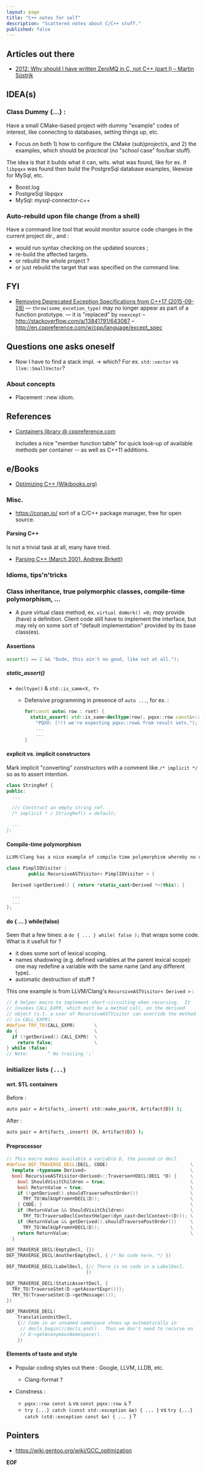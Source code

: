 ```yaml
---
layout: page
title: "C++ notes for self"
description: "Scattered notes about C/C++ stuff."
published: false
---
```




## Articles out there

* [2012: Why should I have written ZeroMQ in C, not C++ (part I) – Martin Sústrik](http://250bpm.com/blog:4)


## IDEA(s)

### Class Dummy {...} :

Have a small CMake-based project with dummy "example" codes of interest, like connecting to databases, setting things up, etc.

* Focus on both 1) how to configure the CMake (sub)project/s, and 2) the examples, which should be _practical_ (no "school case" foo/bar stuff).

The idea is that it builds what it can, wits. what was found, like for ex. if `libpqxx` was found then build the PostgreSql database examples, likewise for MySql, etc.

* Boost.log
* PostgreSql libpqxx
* MySql: mysql-connector-c++

### Auto-rebuild upon file change (from a shell)

Have a command line tool that would monitor source code changes in the current
project dir., and :

* would run syntax checking on the updated sources ;
* re-build the affected targets.
* or rebuild the whole project ?
* or just rebuild the target that was specified on the command line.

## FYI

* [Removing Deprecated Exception Specifications from C++17 (2015-09-28)](http://www.open-std.org/jtc1/sc22/wg21/docs/papers/2015/p0003r0.html#1.0)
  — `throw(some_excetion_type)` may no longer appear as part of a function
  prototype. — it is "replaced" by `noexcept`
  – <http://stackoverflow.com/a/13841791/643087>
  – <http://en.cppreference.com/w/cpp/language/except_spec>

## Questions one asks oneself

* Now I have to find a stack impl. -> which? For ex. `std::vector` vs `llvm::SmallVector`?

### About concepts

* Placement ::new idiom.

## References

* [Containers library @ cppreference.com](http://en.cppreference.com/w/cpp/container)

  Includes a nice "member function table" for quick look-up of available methods
  per container -- as well as C++11 additions.


## e/Books

* [Optimizing C++ (Wikibooks.org)](https://en.wikibooks.org/wiki/Optimizing_C%2B%2B)

### Misc.

* <https://conan.io/> sort of a C/C++ package manager, free for open source.

#### Parsing C++

Is not a trivial task at all, many have tried.

* [Parsing C++ (March 2001, Andrew Birkett)](http://www.nobugs.org/developer/parsingcpp/)

### Idioms, tips'n'tricks

### Class inheritance, true polymorphic classes, compile-time polymorphism, ...

* A pure virtual class method, ex. `virtual doWork() =0;` _may_ provide (have) a
  definition.  Client code still have to implement the interface, but may rely on
  some sort of "default implementation" provided by its base class(es).


#### Assertions

```cpp
assert(1 == 2 && "Dude, this ain't no good, like not at all.");
```

##### static_assert()

* `decltype()` & `std::is_same<X, Y>`
    - Defensive programming in presence of `auto ...`, for ex. :

      ```cpp
      for(const auto& row : rset) {
        static_assert( std::is_same<decltype(row), pqxx::row const&>::value,
          "PQXX: (!!) we're expecting pqxx::row& from result sets.");
          ...
          ...
      }
      ```

#### explicit vs. implicit constructors

Mark implicit "converting" constructors with a comment like `/* implicit */` so as to assert intention.

```cpp
class StringRef {
public:
  ...

  /// Construct an empty string ref.
  /* implicit * / StringRef() = default;

  ...
};
```

#### Compile-time polymorphism

```cpp
LLVM/Clang has a nice example of compile-time polymorphism whereby no dynamic dispatch occurs at runtime.  The wiring is achieved upon compilation.

class PimplIOVisitor :
        public RecursiveASTVisitor< PimplIOVisitor > {

  Derived &getDerived() { return *static_cast<Derived *>(this); }

  ...
  ...
};
```

#### do { ... } while(false)

Seen that a few times: a `do { ... } while( false );` that wraps some code. What is it usefull for ?

* it does some sort of lexical scoping.
* names shadowing (e.g. defined variables at the parent lexical scope): one may redefine a variable with the same name (and any different type).
* automatic destruction of stuff ?

This one example is from LLVM/Clang's `RecursiveASTVisitor< Derived >` :

```cpp
// A helper macro to implement short-circuiting when recursing.  It
// invokes CALL_EXPR, which must be a method call, on the derived
// object (s.t. a user of RecursiveASTVisitor can override the method
// in CALL_EXPR).
#define TRY_TO(CALL_EXPR)       \
do {                            \
  if (!getDerived().CALL_EXPR)  \
    return false;               \
} while (false)
// Note:       ^ No trailing ';'
```

### initializer lists `{...}`

#### wrt. STL containers

Before :

```bash
auto pair = Artifacts_.insert( std::make_pair(K, Artifact(D)) );
```

After :

```bash
auto pair = Artifacts_.insert( {K, Artifact(D)} );
```

#### Preprocessor

```cpp
// This macro makes available a variable D, the passed-in decl.
#define DEF_TRAVERSE_DECL(DECL, CODE)                              \
  template <typename Derived>                                      \
  bool RecursiveASTVisitor<Derived>::Traverse##DECL(DECL *D) {     \
    bool ShouldVisitChildren = true;                               \
    bool ReturnValue = true;                                       \
    if (!getDerived().shouldTraversePostOrder())                   \
      TRY_TO(WalkUpFrom##DECL(D));                                 \
    { CODE; }                                                      \
    if (ReturnValue && ShouldVisitChildren)                        \
      TRY_TO(TraverseDeclContextHelper(dyn_cast<DeclContext>(D))); \
    if (ReturnValue && getDerived().shouldTraversePostOrder())     \
      TRY_TO(WalkUpFrom##DECL(D));                                 \
    return ReturnValue;                                            \
  }
```

```cpp
DEF_TRAVERSE_DECL(EmptyDecl, {})
DEF_TRAVERSE_DECL(AnotherEmptyDecl, { /* No code here. */ })

DEF_TRAVERSE_DECL(LabelDecl, {// There is no code in a LabelDecl.
                             })

DEF_TRAVERSE_DECL(StaticAssertDecl, {
  TRY_TO(TraverseStmt(D->getAssertExpr()));
  TRY_TO(TraverseStmt(D->getMessage()));
})

DEF_TRAVERSE_DECL(
    TranslationUnitDecl,
    {// Code in an unnamed namespace shows up automatically in
     // decls_begin()/decls_end().  Thus we don't need to recurse on
     // D->getAnonymousNamespace().
    })
```



#### Elements of taste and style

* Popular coding styles out there : Google, LLVM, LLDB, etc.
    - Clang-format ?

* Constness :
    - `pqxx::row const &` vs `const pqxx::row &` ?
    - `try {...} catch (const std::exception &e) { ... }`
    vs `try {...} catch (std::exception const &e) { ... }` ?

## Pointers

* <https://wiki.gentoo.org/wiki/GCC_optimization>

__EOF__
